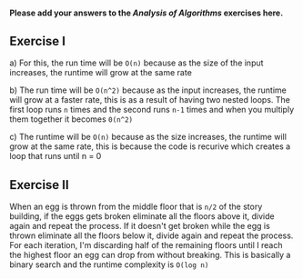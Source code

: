 #### Please add your answers to the ***Analysis of  Algorithms*** exercises here.

## Exercise I

a)
 For this, the run time will be `O(n)` because as the size of the input increases, the runtime will grow at the same rate


b)
The run time will be `O(n^2)` because as the input increases, the runtime will grow at a faster rate, this is as a result of having two nested loops. The first loop runs `n` times and the second runs `n-1` times and when you multiply them together it becomes `0(n^2)`

c)
The runtime will be `O(n)` because as the size increases, the runtime will grow at the same rate, this is because the code is recurive which creates a loop that runs until n = 0

## Exercise II

When an egg is thrown from the middle floor that is `n/2` of the story building, if the eggs gets broken eliminate all the floors above it, divide again and repeat the process. If it doesn't get broken while the egg is thrown eliminate all the floors below it, divide again and repeat the process. For each iteration, I'm discarding half of the remaining floors until I reach the highest floor an egg can drop from without breaking.
This is basically a binary search and the runtime complexity is 
`O(log n)`


